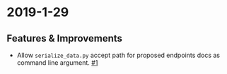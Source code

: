 

2019-1-29
=======================

Features & Improvements
-----------------------

- Allow `serialize_data.py` accept path for proposed endpoints docs as command line argument. [#1](https://github.com/CuriousLearner/API-stub-generator/pull/4)
